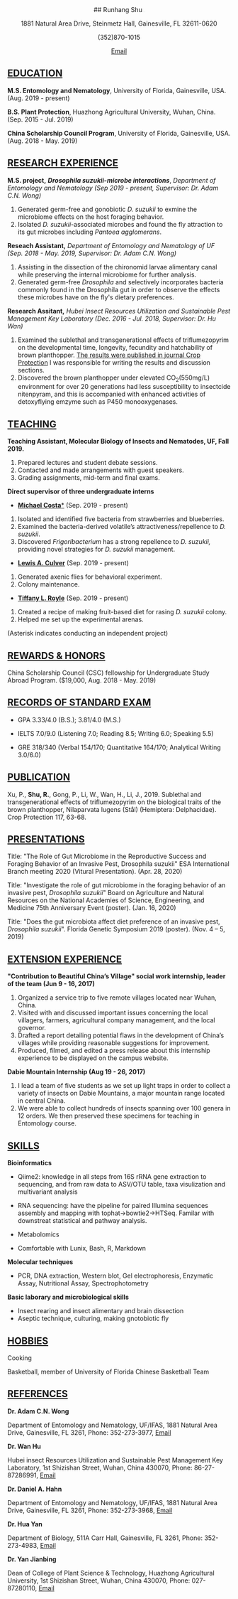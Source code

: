 
<center>
## Runhang Shu

<img src="/./vitae2_files/fade.JPG" style="zoom:6%;" />

1881 Natural Area Drive, Steinmetz Hall, Gainesville, FL 32611-0620

(352)870-1015

[Email](mailto:r.shu@ufl.edu)
</center>

## <u>EDUCATION</u>

**M.S. Entomology and Nematology**, University of Florida, Gainesville, USA. (Aug. 2019 - present)

**B.S. Plant Protection**, Huazhong Agricultural University, Wuhan, China. (Sep. 2015 - Jul. 2019)

**China Scholarship Council Program**, University of Florida, Gainesville, USA. (Aug. 2018 - May. 2019)

## <u>RESEARCH EXPERIENCE</u>

**M.S. project,** ***Drosophila suzukii-microbe interactions***, *Department of Entomology and Nematology (Sep 2019 - present, Supervisor: Dr. Adam C.N. Wong)*

1. Generated germ-free and gonobiotic *D. suzukii* to exmine the microbiome effects on the host foraging behavior. 
2. Isolated *D. suzukii*-associated microbes and found the fly attraction to its gut microbes including *Pantoea agglomerans*.

**Reseach Assistant,** *Department of Entomology and Nematology of UF (Sep. 2018 - May. 2019, Supervisor: Dr. Adam C.N. Wong)*

1. Assisting in the dissection of the chironomid larvae alimentary canal while preserving the internal microbiome for further analysis. 
2. Generated germ-free *Drosophila* and selectively incorporates bacteria commonly found in the Drosophila gut in order to observe the effects these microbes have on the fly's dietary preferences. 

**Research Assitant,** *Hubei Insect Resources Utilization and Sustainable Pest Management Key Laboratory (Dec. 2016 - Jul. 2018, Supervisor: Dr. Hu Wan)*

1. Examined the sublethal and transgenerational effects of triflumezopyrim on the developmental time, longevity, fecundity and hatchability of brown planthopper. [The results were published in journal Crop Protection](#PUBLICATIONS) I was responsible for writing the results and discussion sections. 
2. Discovered the brown planthopper under elevated CO<sub>2</sub>(550mg/L) environment for over 20 generations had less susceptibility to insectcide nitenpyram, and this is accompanied with enhanced activities of detoxyflying emzyme such as P450 monooxygenases. 

## <u>TEACHING</u>

**Teaching Assistant, Molecular Biology of Insects and Nematodes, UF, Fall 2019.** 

1. Prepared lectures and student debate sessions.
2. Contacted and made arrangements with guest speakers.
3. Grading assignments, mid-term and final exams. 

**Direct supervisor of three undergraduate interns** 

- [**Michael Costa***](mailto:costam@ufl.edu) (Sep. 2019 - present)

1. Isolated and identified five bacteria from strawberries and blueberries.
2. Examined the bacteria-derived volatile’s attractiveness/repellence to *D. suzukii*.
3. Discovered *Frigoribacterium* has a strong repellence to *D. suzukii,* providing novel strategies for *D. suzukii* management. 

- [**Lewis A. Culver**](mailto:lewisculver@ufl.edu) (Sep. 2019 - present)

1. Generated axenic flies for behavioral experiment.
2. Colony maintenance.

- [**Tiffany L. Royle**](mailto:tiffanyroyle@ufl.edu) (Sep. 2019 - present)

1. Created a recipe of making fruit-based diet for rasing *D. suzukii* colony. 
2. Helped me set up the experimental arenas. 

(Asterisk indicates conducting an independent project)

## <u>REWARDS & HONORS</u>
China Scholarship Council (CSC) fellowship for Undergraduate Study Abroad Program. ($19,000, Aug. 2018 - May. 2019)

## <u>RECORDS OF STANDARD EXAM</u>
- GPA 3.33/4.0 (B.S.); 3.81/4.0 (M.S.)

- IELTS 7.0/9.0 (Listening 7.0; Reading 8.5; Writing 6.0; Speaking 5.5)

- GRE 318/340 (Verbal 154/170; Quantitative 164/170; Analytical Writing 3.0/6.0) 

## <u>PUBLICATION</u>
Xu, P., **Shu, R.**, Gong, P., Li, W., Wan, H., Li, J., 2019. Sublethal and transgenerational effects of triflumezopyrim on the biological traits of the brown planthopper, Nilaparvata lugens (Stål) (Hemiptera: Delphacidae). Crop Protection 117, 63-68.

## <u>PRESENTATIONS</u>

Title: "The Role of Gut Microbiome in the Reproductive Success and Foraging Behavior of an Invasive Pest, Drosophila suzukii" ESA International Branch meeting 2020 (Vitural Presentation). (Apr. 28, 2020)

Title: "Investigate the role of gut microbiome in the foraging behavior of an invasive pest, *Drosophila suzukii*" Board on Agriculture and Natural Resources on the National Academies of Science, Engineering, and Medicine 75th Anniversary Event (poster). (Jan. 16, 2020)

Title: "Does the gut microbiota affect diet preference of an invasive pest, *Drosophila suzukii*". Florida Genetic Symposium 2019 (poster). (Nov. 4 – 5, 2019)

## <u>EXTENSION EXPERIENCE</u>

**"Contribution to Beautiful China’s Village" social work internship, leader of the team (Jun 9 - 16, 2017)**

1. Organized a service trip to five remote villages located near Wuhan, China.
2. Visited with and discussed important issues concerning the local villagers, farmers, agricultural company management, and the local governor.
3. Drafted a report detailing potential flaws in the development of China’s villages while providing reasonable suggestions for improvement.
4. Produced, filmed, and edited a press release about this internship experience to be displayed on the campus website.

**Dabie Mountain Internship (Aug 19 - 26, 2017)**

1. I lead a team of five students as we set up light traps in order to collect a variety of insects on Dabie Mountains, a major mountain range located in central China.
2. We were able to collect hundreds of insects spanning over 100 genera in 12 orders. We then preserved these specimens for teaching in Entomology course. 

## <u>SKILLS</u>

**Bioinformatics**

- Qiime2: knowledge in all steps from 16S rRNA gene extraction to sequencing, and from raw data to ASV/OTU table, taxa visulization and multivariant analysis

- RNA sequencing: have the pipeline for paired Illumina sequences assembly and mapping with tophat->bowtie2->HTSeq. Familar with downstreat statistical and pathway analysis. 
- Metabolomics
- Comfortable with Lunix, Bash, R, Markdown 

**Molecular techniques**

- PCR, DNA extraction, Western blot, Gel electrophoresis, Enzymatic Assay, Nutritional Assay, Spectrophotometry

**Basic laborary and microbiological skills**

- Insect rearing and insect alimentary and brain dissection
- Aseptic technique, culturing, making gnotobiotic fly

## <u>HOBBIES</u>

Cooking

Basketball, member of University of Florida Chinese Basketball Team

## <u>REFERENCES</u>

**Dr. Adam C.N. Wong** 

Department of Entomology and Nematology, UF/IFAS, 1881 Natural Area Drive, Gainesville, FL 3261, Phone: 352-273-3977, [Email](amdamcnwong@ufl.edu) 

**Dr. Wan Hu** 

Hubei insect Resources Utilization and Sustainable Pest Management Key Laboratory, 1st Shizishan Street, Wuhan, China 430070, Phone: 86-27-87286991, [Email](mailto:huwan@mail.hzau.edu.cn)

**Dr. Daniel A. Hahn**

Department of Entomology and Nematology, UF/IFAS, 1881 Natural Area Drive, Gainesville, FL 3261, Phone: 352-273-3968, [Email](mailto:dahahn@ufl.edu) 

**Dr. Hua Yan**

Department of Biology, 511A Carr Hall, Gainesville, FL 3261, Phone: 352-273-4983, [Email](mailto:huayan@ufl.edu) 

**Dr. Yan Jianbing**

Dean of College of Plant Science & Technology, Huazhong Agricultural University, 1st Shizishan Street, Wuhan, China 430070, Phone: 027-87280110, [Email](mailto:yjianbing@mail.hzau.edu.cn)

